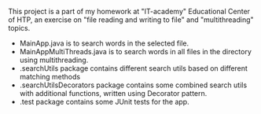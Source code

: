 This project is a part of my homework at "IT-academy" Educational Center of HTP,
an exercise on "file reading and writing to file" and "multithreading" topics.

- MainApp.java is to search words in the selected file.
- MainAppMultiThreads.java is to search words in all files in the directory using multithreading.
- .searchUtils package contains different search utils based on different matching methods
- .searchUtilsDecorators package contains some combined search utils with additional functions, written using Decorator pattern.
- .test package contains some JUnit tests for the app.